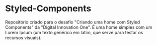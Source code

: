 # Styled-Components
Repositório criado para o desafio "Criando uma home com Styled Components" da "Digital Innovation One". É uma home simples com um Lorem Ipsum (um texto genérico em latim, que serve para testar os recursos visuais).

